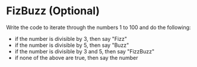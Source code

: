 # FizBuzz \(Optional\)

Write the code to iterate through the numbers 1 to 100 and do the following:

* if the number is divisible by 3, then say "Fizz"
* if the number is divisible by 5, then say "Buzz"
* if the number is divisible by 3 and 5, then say "FizzBuzz"
* if none of the above are true, then say the number





